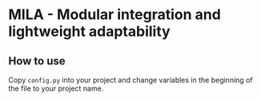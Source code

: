 
# MILA - Modular integration and lightweight adaptability 

## How to use

Copy `config.py` into your project and change variables in the beginning of the file to your project name. 

